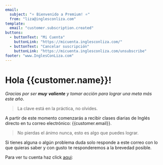 ```yaml
---
email:
  subject: "⭐️ Bienvenido a Premium! ️⭐"
  from: "liza@inglesconliza.com"
template:
  email: "customer.subscription.created"
buttons:
  - buttonText: "Mi Cuenta"
    buttonLink: "https://micuenta.inglesconliza.com/"
  - buttonText: "Cancelar suscripción"
    buttonLink: "https://micuenta.inglesconliza.com/unsubscribe"
footer: "www.InglesConLiza.com"
---
```


# Hola {{customer.name}}!

_Gracias por ser **muy** **valiente** y tomar acción para lograr una meta más este año_.

> La clave está en la práctica, no olvides.

A partir de este momento comenzarás a recibir clases diarias de Inglés directo en tu correo electrónico: {{customer.email}}.

> No pierdas el ánimo nunca, esto es algo que puedes lograr.

Si tienes alguna o algún problema duda solo responde a este correo con lo que quieras saber y con gusto te responderemos a la brevedad posible.

Para ver tu cuenta haz click [aqui](https://micuenta.inglesconliza.com/):
